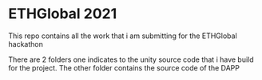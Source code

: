 # ETHGlobal 2021
 This repo contains all the work that i am submitting for the ETHGlobal hackathon
 
 There are 2 folders one indicates to the unity source code that i have build for the project. The other folder contains the source code of the DAPP
